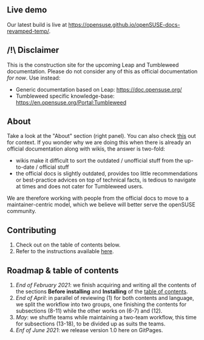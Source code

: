 ## Live demo
Our latest build is live at https://opensuse.github.io/openSUSE-docs-revamped-temp/.

## /!\ Disclaimer
This is the construction site for the upcoming Leap and Tumbleweed documentation. Please do not consider any of this as official documentation *for now*. Use instead:
- Generic documentation based on Leap: https://doc.opensuse.org/
- Tumbleweed specific knowledge-base: https://en.opensuse.org/Portal:Tumbleweed

## About
Take a look at the "About" section (right panel). You can also check [this](https://news.opensuse.org/2020/10/12/join-our-team-and-help-us-imporove-the-openSUSE-learning-experience/) out for context. If you wonder why we are doing this when there is already an official documentation along with wikis, the answer is two-fold:
* wikis make it difficult to sort the outdated / unofficial stuff from the up-to-date / official stuff
* the official docs is slightly outdated, provides too little recommendations or best-practice advices on top of technical facts, is tedious to navigate at times and does not cater for Tumbleweed users.

We are therefore working with people from the official docs to move to a maintainer-centric model, which we believe will better serve the openSUSE community.

## Contributing
1. Check out on the table of contents below.
2. Refer to the instructions available [here](https://github.com/openSUSE/openSUSE-docs-revamped/blob/dev/CONTRIBUTING.md).

## Roadmap & table of contents
1. _End of February 2021_: we finish acquiring and writing all the contents of the sections __Before installing__ and __Installing__ of the [table of contents](https://github.com/openSUSE/openSUSE-docs-revamped/blob/dev/ToC.md).
2. _End of April_: in parallel of reviewing (1) for both contents and language, we split the workflow into two groups, one finishing the contents for subsections (8-11) while the other works on (6-7) and (12).
3. _May_: we shuffle teams while maintaining a two-team workflow, this time for subsections (13-18), to be divided up as suits the teams. 
4. _Enf of June 2021_: we release version 1.0 here on GitPages.

